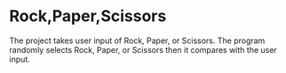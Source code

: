 # Rock,Paper,Scissors
The project takes user input of Rock, Paper, or Scissors. The program randomly selects Rock, Paper, or Scissors then it compares with the user input. 
